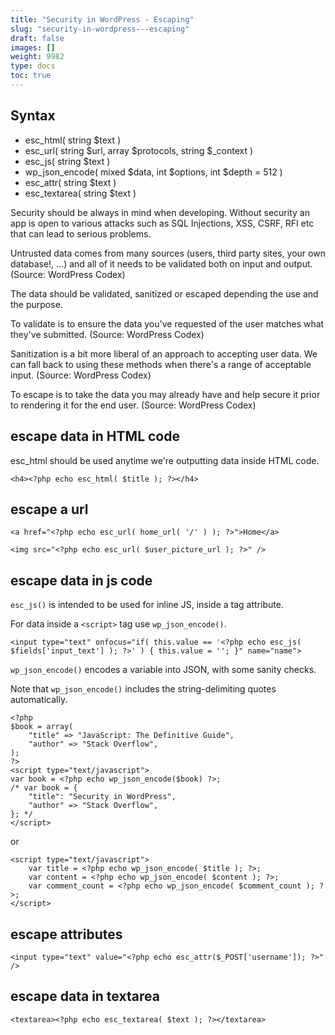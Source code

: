```yaml
---
title: "Security in WordPress - Escaping"
slug: "security-in-wordpress---escaping"
draft: false
images: []
weight: 9982
type: docs
toc: true
---
```


## Syntax
 - esc_html( string $text )
 - esc_url( string $url, array $protocols, string $_context )
 - esc_js( string $text )
 - wp_json_encode( mixed $data, int $options, int $depth = 512 )
 - esc_attr( string $text )
 - esc_textarea( string $text )

Security should be always in mind when developing. Without security an app is open to various attacks such as SQL Injections, XSS, CSRF, RFI etc that can lead to serious problems.

Untrusted data comes from many sources (users, third party sites, your own database!, ...) and all of it needs to be validated both on input and output. (Source: WordPress Codex)

The data should be validated, sanitized or escaped depending the use and the purpose.

To validate is to ensure the data you've requested of the user matches what they've submitted. (Source: WordPress Codex)

Sanitization is a bit more liberal of an approach to accepting user data. We can fall back to using these methods when there's a range of acceptable input. (Source: WordPress Codex)

To escape is to take the data you may already have and help secure it prior to rendering it for the end user. (Source: WordPress Codex)

## escape data in HTML code
esc_html should be used anytime we're outputting data inside HTML code.

    <h4><?php echo esc_html( $title ); ?></h4>

## escape a url
    <a href="<?php echo esc_url( home_url( '/' ) ); ?>">Home</a>

    <img src="<?php echo esc_url( $user_picture_url ); ?>" />

## escape data in js code
`esc_js()` is intended to be used for inline JS, inside a tag attribute.

For data inside a `<script>` tag use `wp_json_encode()`.

    <input type="text" onfocus="if( this.value == '<?php echo esc_js( $fields['input_text'] ); ?>' ) { this.value = ''; }" name="name">

`wp_json_encode()` encodes a variable into JSON, with some sanity checks. 

Note that `wp_json_encode()` includes the string-delimiting quotes automatically.

    <?php
    $book = array(
        "title" => "JavaScript: The Definitive Guide",
        "author" => "Stack Overflow",
    );
    ?>
    <script type="text/javascript">
    var book = <?php echo wp_json_encode($book) ?>;
    /* var book = {
        "title": "Security in WordPress",
        "author" => "Stack Overflow",
    }; */
    </script>

or

    <script type="text/javascript">
        var title = <?php echo wp_json_encode( $title ); ?>;
        var content = <?php echo wp_json_encode( $content ); ?>;
        var comment_count = <?php echo wp_json_encode( $comment_count ); ?>;
    </script>

## escape attributes
    <input type="text" value="<?php echo esc_attr($_POST['username']); ?>" />

## escape data in textarea
    <textarea><?php echo esc_textarea( $text ); ?></textarea>

